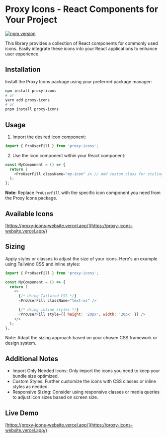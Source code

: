 # Proxy Icons - React Components for Your Project

[![npm version](https://img.shields.io/npm/v/proxy-icons.svg?style=flat-square)](https://www.npmjs.com/package/proxy-icons)

This library provides a collection of React components for commonly used icons. Easily integrate these icons into your React applications to enhance user experience.

## Installation

Install the Proxy Icons package using your preferred package manager:

```bash
npm install proxy-icons
# or
yarn add proxy-icons
# or
pnpm install proxy-icons
```

## Usage

1. Import the desired icon component:

```javascript
import { ProUserFill } from 'proxy-icons';
```

2. Use the icon component within your React component:

```javascript
const MyComponent = () => {
  return (
    <ProUserFill className="my-icon" /> // Add custom class for styling
  );
};
```

**Note**: Replace `ProUserFill` with the specific icon component you need from the Proxy Icons package.

## Available Icons

[https://proxy-icons-website.vercel.app/](https://proxy-icons-website.vercel.app/)

## Sizing

Apply styles or classes to adjust the size of your icons. Here's an example using Tailwind CSS and inline styles:

```javascript
import { ProUserFill } from 'proxy-icons';

const MyComponent = () => {
  return (
    <>
      {/* Using Tailwind CSS */}
      <ProUserFill className="text-xs" />

      {/* Using inline styles */}
      <ProUserFill style={{ height: '20px', width: '20px' }} />
    </>
  );
};
```

Note: Adapt the sizing approach based on your chosen CSS framework or design system.

## Additional Notes

- Import Only Needed Icons: Only import the icons you need to keep your bundle size optimized.
- Custom Styles: Further customize the icons with CSS classes or inline styles as needed.
- Responsive Sizing: Consider using responsive classes or media queries to adjust icon sizes based on screen size.

## Live Demo

[https://proxy-icons-website.vercel.app/](https://proxy-icons-website.vercel.app/)
